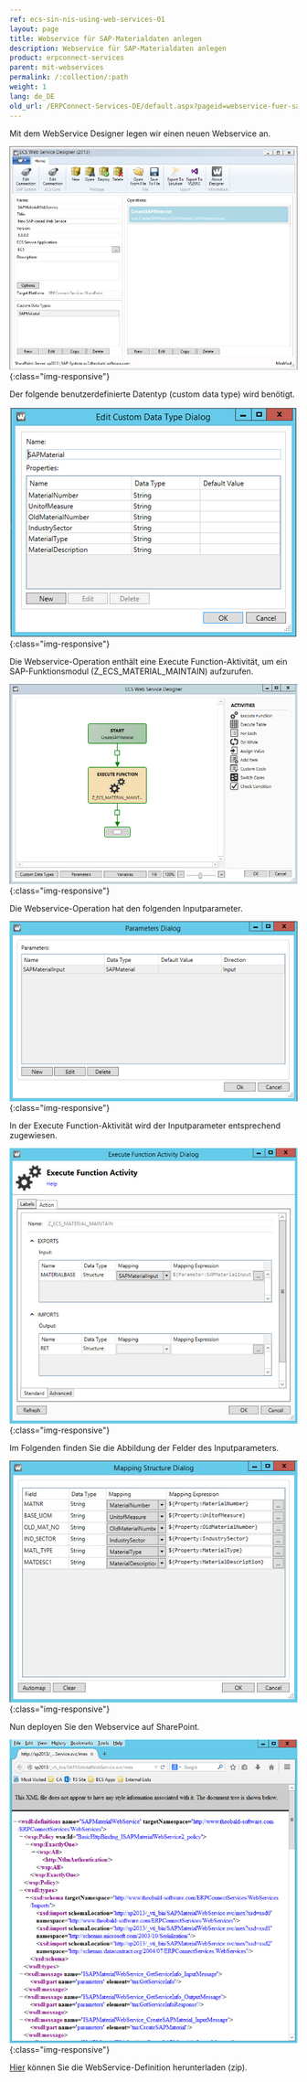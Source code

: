 ```yaml
---
ref: ecs-sin-nis-using-web-services-01
layout: page
title: Webservice für SAP-Materialdaten anlegen
description: Webservice für SAP-Materialdaten anlegen
product: erpconnect-services
parent: mit-webservices
permalink: /:collection/:path
weight: 1
lang: de_DE
old_url: /ERPConnect-Services-DE/default.aspx?pageid=webservice-fuer-sap-materialdaten-anlegen
---
```


Mit dem WebService Designer legen wir einen neuen Webservice an.

![Nintex-Material-WS-Designer](/img/content/Nintex-Material-WS-Designer.png){:class="img-responsive"}

Der folgende benutzerdefinierte Datentyp (custom data type) wird benötigt. 

![Nintex-Material-WS-Custom-Data-Type](/img/content/Nintex-Material-WS-Custom-Data-Type.png){:class="img-responsive"}

Die Webservice-Operation enthält eine Execute Function-Aktivität, um ein SAP-Funktionsmodul (Z_ECS_MATERIAL_MAINTAIN) aufzurufen.  

![Nintex-Material-WS-Activity](/img/content/Nintex-Material-WS-Activity.png){:class="img-responsive"}

Die Webservice-Operation hat den folgenden Inputparameter.

![Nintex-Material-WS-Parameters](/img/content/Nintex-Material-WS-Parameters.png){:class="img-responsive"}

In der Execute Function-Aktivität wird der Inputparameter entsprechend zugewiesen.

![Nintex-Material-WS-Function-Activity](/img/content/Nintex-Material-WS-Function-Activity.png){:class="img-responsive"}

Im Folgenden finden Sie die Abbildung der Felder des Inputparameters.

![Nintex-Material-WS-Mapping-Structure](/img/content/Nintex-Material-WS-Mapping-Structure.png){:class="img-responsive"}

Nun deployen Sie den Webservice auf SharePoint. 

![Nintex-Material-WS-Deployed](/img/content/Nintex-Material-WS-Deployed.png){:class="img-responsive"}

[Hier](/img/SAPMaterialWebService.zip) können Sie die WebService-Definition herunterladen (zip).